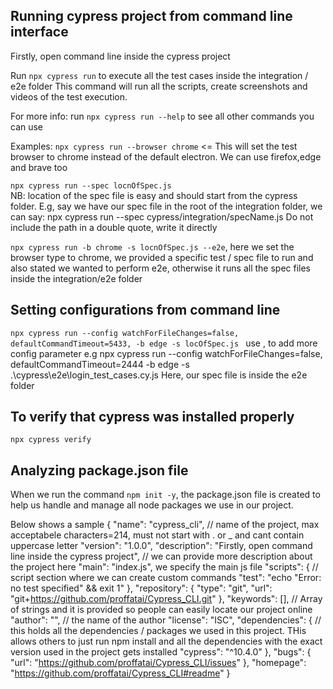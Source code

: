 ## Running cypress project from command line interface

Firstly, open command line inside the cypress project

Run `npx cypress run` to execute all the test cases inside the integration / e2e folder
This command will run all the scripts, create screenshots and videos of the test execution.

For more info: run `npx cypress run --help` to see all other commands you can use

Examples: `npx cypress run --browser chrome` <= This will set the test browser to chrome instead of the default electron. We can use firefox,edge and brave too

`npx cypress run --spec locnOfSpec.js`  
NB: location of the spec file is easy and should start from the cypress folder. E.g, say we have our spec file in the root of the integration folder, we can say: npx cypress run --spec cypress/integration/specName.js
Do not include the path in a double quote, write it directly

`npx cypress run -b chrome -s locnOfSpec.js --e2e`, here we set the browser type to chrome, we provided a specific test / spec file to run and also stated we wanted to perform e2e, otherwise it runs all the spec files inside the integration/e2e folder

## Setting configurations from command line

`npx cypress run --config watchForFileChanges=false, defaultCommandTimeout=5433, -b edge -s locOfSpec.js `
use , to add more config parameter
e.g npx cypress run --config watchForFileChanges=false, defaultCommandTimeout=2444 -b edge -s .\cypress\e2e\login_test_cases.cy.js
Here, our spec file is inside the e2e folder

## To verify that cypress was installed properly
`npx cypress verify`

## Analyzing package.json file

When we run the command `npm init -y`, the package.json file is created to help us handle and manage all node packages we use in our project.

Below shows a sample
{
  "name": "cypress_cli",  // name of the project, max acceptabele characters=214, must not start with . or _ and cant contain uppercase letter
  "version": "1.0.0",
  "description": "Firstly, open command line inside the cypress project", // we can provide more description about the project here
  "main": "index.js", we specify the main js file
  "scripts": { // script section where we can create custom commands
    "test": "echo \"Error: no test specified\" && exit 1"
  },
  "repository": {
    "type": "git",
    "url": "git+https://github.com/proffatai/Cypress_CLI.git"
  },
  "keywords": [], // Array of strings and it is provided so people can easily locate our project online
  "author": "", // the name of the author
  "license": "ISC",
   "dependencies": { // this holds all the dependencies / packages we used in this project. THis allows others to just run npm install and all the dependencies with the exact version used in the project gets installed
    "cypress": "^10.4.0"
  },
  "bugs": {
    "url": "https://github.com/proffatai/Cypress_CLI/issues"
  },
  "homepage": "https://github.com/proffatai/Cypress_CLI#readme"
}
